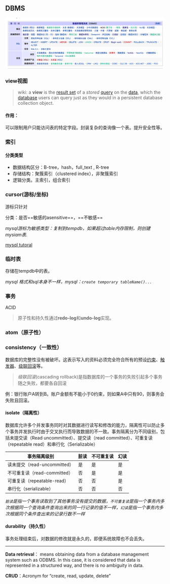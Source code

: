 ## DBMS

![DBMS名词](../../.src/image-20200804140626503.png)

### view视图

> wiki: a **view** is the [result set](https://en.wikipedia.org/wiki/Result_set) of a *stored* [query](https://en.wikipedia.org/wiki/Query_language) on the [data](https://en.wikipedia.org/wiki/Data), which the [database](https://en.wikipedia.org/wiki/Database) users can query just as they would in a persistent database collection object.  

#### 作用：

可以限制用户只能访问表的特定字段。封装复杂的查询像一个表。提升安全性等。



### 索引

#### 分类类型

- 数据结构区分：B-tree，hash，full_text , R-tree
- 存储结构：聚簇索引（clustered index），非聚簇索引
- 逻辑分类。主索引，组合索引

### cursor(游标/坐标)

游标只针对

分类：是否==敏感的asensitive==，==不敏感==

*mysql游标为敏感类型：复制到tempdb，如果超过table内存限制，则创建mysiam表*.

[mysql tutoral](https://web.archive.org/web/20191205204618/https://dev.mysql.com/doc/refman/5.7/en/cursor-restrictions.html)

### 临时表
存储在tempdb中的表。

*mysql 格式和sql本身不一样，mysql：`create temporary tableName()...`*

### 事务
ACID

> 原子性和持久性通过**redo-log**和**undo-log**实现。

### atom（原子性）

### consistency（一致性）

 数据库的完整性没有被破坏。这表示写入的资料必须完全符合所有的预设[约束](https://zh.wikipedia.org/wiki/数据完整性)、[触发器](https://zh.wikipedia.org/wiki/触发器_(数据库))、[级联回滚](https://zh.wikipedia.org/wiki/级联回滚)等。

> *级联回滚*(cascading rollback)是指数据库的一个事务的失败引起多个事务随之失败，都要各自回滚

例：银行账户A转到B。账户金额有不能小于0约束，则如果A中只有90，则事务会失败且回滚。

#### isolate（隔离性）

数据库允许多个并发事务同时对其数据进行读写和修改的能力，隔离性可以防止多个事务并发执行时由于交叉执行而导致数据的不一致。事务隔离分为不同级别，包括未提交读（Read uncommitted）、提交读（read committed）、可重复读（repeatable read）和串行化（Serializable）

| 事务隔离级别                 | 脏读 | 不可重复读 | 幻读 |
| ---------------------------- | ---- | ---------- | ---- |
| 读未提交（read-uncommitted） | 是   | 是         | 是   |
| 不可重复读（read-committed） | 否   | 是         | 是   |
| 可重复读（repeatable-read）  | 否   | 否         | 是   |
| 串行化（serializable）       | 否   | 否         | 否   |

*`脏读`是指一个事务读取到了其他事务没有提交的数据，`不可重复读`是指一个事务内多次根据同一个查询条件查询出来的同一行记录的值不一样，`幻读`是指一个事务内多次根据同个条件查出来的记录行数不一样*

#### durability（持久性）

事务处理结束后，对数据的修改就是永久的，即便系统故障也不会丢失。



-------------

**Data retrieval**： means obtaining data from a database management system such as ODBMS. In this case, it is considered that data is represented in a structured way, and there is no ambiguity in data.

**CRUD**：Acronym for “create, read, update, delete”
